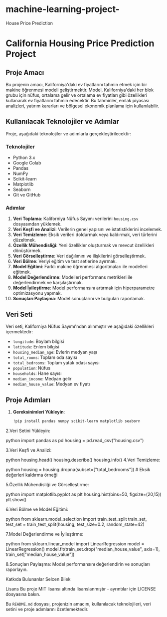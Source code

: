 # machine-learning-project-
House Price Prediction
# California Housing Price Prediction Project

## Proje Amacı
Bu projenin amacı, Kaliforniya'daki ev fiyatlarını tahmin etmek için bir makine öğrenmesi modeli geliştirmektir. Model, Kaliforniya'daki her blok grubu için nüfus, ortalama gelir ve ortalama ev fiyatları gibi özellikleri kullanarak ev fiyatlarını tahmin edecektir. Bu tahminler, emlak piyasası analizleri, yatırım kararları ve bölgesel ekonomik planlama için kullanılabilir.

## Kullanılacak Teknolojiler ve Adımlar
Proje, aşağıdaki teknolojiler ve adımlarla gerçekleştirilecektir:

### Teknolojiler
- Python 3.x
- Google Colab
- Pandas
- NumPy
- Scikit-learn
- Matplotlib
- Seaborn
- Git ve GitHub

### Adımlar
1. **Veri Toplama**: Kaliforniya Nüfus Sayımı verilerini `housing.csv` dosyasından yüklemek.
2. **Veri Keşfi ve Analizi**: Verilerin genel yapısını ve istatistiklerini incelemek.
3. **Veri Temizleme**: Eksik verileri doldurmak veya kaldırmak, veri türlerini düzeltmek.
4. **Özellik Mühendisliği**: Yeni özellikler oluşturmak ve mevcut özellikleri dönüştürmek.
5. **Veri Görselleştirme**: Veri dağılımını ve ilişkilerini görselleştirmek.
6. **Veri Bölme**: Veriyi eğitim ve test setlerine ayırmak.
7. **Model Eğitimi**: Farklı makine öğrenmesi algoritmaları ile modelleri eğitmek.
8. **Model Değerlendirme**: Modelleri performans metrikleri ile değerlendirmek ve karşılaştırmak.
9. **Model İyileştirme**: Model performansını artırmak için hiperparametre optimizasyonu yapmak.
10. **Sonuçları Paylaşma**: Model sonuçlarını ve bulguları raporlamak.

## Veri Seti
Veri seti, Kaliforniya Nüfus Sayımı'ndan alınmıştır ve aşağıdaki özellikleri içermektedir:
- `longitude`: Boylam bilgisi
- `latitude`: Enlem bilgisi
- `housing_median_age`: Evlerin medyan yaşı
- `total_rooms`: Toplam oda sayısı
- `total_bedrooms`: Toplam yatak odası sayısı
- `population`: Nüfus
- `households`: Hane sayısı
- `median_income`: Medyan gelir
- `median_house_value`: Medyan ev fiyatı

## Proje Adımları
1. **Gereksinimleri Yükleyin**:
   ```bash
   !pip install pandas numpy scikit-learn matplotlib seaborn
   
2.Veri Setini Yükleyin:

python
import pandas as pd
housing = pd.read_csv("housing.csv")

3.Veri Keşfi ve Analizi:

python
housing.head()
housing.describe()
housing.info()
4.Veri Temizleme:

python
housing = housing.dropna(subset=["total_bedrooms"])  # Eksik değerleri kaldırma örneği

5.Özellik Mühendisliği ve Görselleştirme:

python
import matplotlib.pyplot as plt
housing.hist(bins=50, figsize=(20,15))
plt.show()

6.Veri Bölme ve Model Eğitimi:

python
from sklearn.model_selection import train_test_split
train_set, test_set = train_test_split(housing, test_size=0.2, random_state=42)

7.Model Değerlendirme ve İyileştirme:

python
from sklearn.linear_model import LinearRegression
model = LinearRegression()
model.fit(train_set.drop("median_house_value", axis=1), train_set["median_house_value"])

8.Sonuçları Paylaşma: Model performansını değerlendirin ve sonuçları raporlayın.

Katkıda Bulunanlar
Selcen Bilek

Lisans
Bu proje MIT lisansı altında lisanslanmıştır - ayrıntılar için LICENSE dosyasına bakın.


Bu `README.md` dosyası, projenizin amacını, kullanılacak teknolojileri, veri setini ve proje adımlarını özetlemektedir. 




